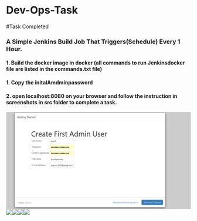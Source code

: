 # Dev-Ops-Task
#Task Completed
###  A Simple Jenkins Build Job That Triggers(Schedule) Every 1 Hour.
#### 1. Build the docker image in docker  (all commands to run Jenkinsdocker file  are listed in the commands.txt file)
#### 1. Copy the initalAmdminpassword 
#### 2. open localhost:8080 on your browser and follow the instruction in screenshots in src folder to complete a task.
<img align="left" src="src/1.png"/>

<img align="left" src="https://user-images.githubusercontent.com/49518917/110018185-0da80100-7d4d-11eb-8e7d-dedba7ee3f42.png"/>

<img align="left" src="https://user-images.githubusercontent.com/49518917/110018189-0ed92e00-7d4d-11eb-8cb6-b05e1616c1e4.png"/>

<img align="left" src="https://user-images.githubusercontent.com/49518917/110018192-100a5b00-7d4d-11eb-9f52-54653740d84c.png"/>

<img align="left" src="https://user-images.githubusercontent.com/49518917/110018199-113b8800-7d4d-11eb-9d18-b450964ccda3.png"/>




